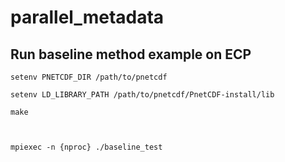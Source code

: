 # parallel_metadata

## Run baseline method example on ECP
```
setenv PNETCDF_DIR /path/to/pnetcdf 

setenv LD_LIBRARY_PATH /path/to/pnetcdf/PnetCDF-install/lib

make



mpiexec -n {nproc} ./baseline_test


```